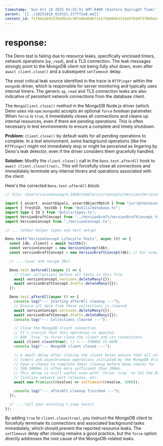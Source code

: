 ```yaml
---
timestamp: 'Sun Oct 19 2025 01:55:51 GMT-0400 (Eastern Daylight Time)'
parent: '[[../20251019_015551.377ff2a8.md]]'
content_id: f17842a69237b49b12c30fe06db0b71e1734b0de517e43f010737069a14f8b02
---
```


# response:

The Deno test is failing due to resource leaks, specifically unclosed timers, network operations (`op_read`), and a TLS connection. The leak messages strongly point to the MongoDB client not being fully shut down, even after `await client.close()` and a subsequent `setTimeout` delay.

The most critical leak source identified in the trace is `RTTPinger` within the `mongodb` driver, which is responsible for server monitoring and typically uses internal timers. The generic `op_read` and TLS connection leaks are also indicative of persistent network connections from the database client.

The `MongoClient.close()` method in the MongoDB Node.js driver (which Deno uses via `npm:mongodb`) accepts an optional `force` boolean parameter. When `force` is `true`, it immediately closes all connections and cleans up internal resources, even if there are pending operations. This is often necessary in test environments to ensure a complete and timely shutdown.

**Problem:** `client.close()` by default waits for all pending operations to complete. In a test environment, some background operations (like the `RTTPinger`) might not immediately stop or might be perceived as lingering by Deno's leak detector, even if the driver considers them gracefully handled.

**Solution:** Modify the `client.close()` call in the `Deno.test.afterAll` hook to `await client.close(true);`. This will forcefully close all connections and immediately terminate any internal timers and operations associated with the client.

Here's the corrected `Deno.test.afterAll` block:

```typescript
// file: /Users/vivienhuang/6.1040/nibble/src/concepts/Version/VersionConcept.test.ts

import { assert, assertEquals, assertObjectMatch } from "jsr:@std/assert";
import { freshID, testDb } from "@utils/database.ts";
import type { ID } from "@utils/types.ts";
import VersionDraftConcept from "../VersionDraft/VersionDraftConcept.ts"; // Needed to simulate syncs
import VersionConcept from "./VersionConcept.ts";

// ... (other helper types and test setup)

Deno.test("VersionConcept Lifecycle Tests", async (t) => {
  const [db, client] = await testDb();
  const versionConcept = new VersionConcept(db);
  const versionDraftConcept = new VersionDraftConcept(db); // For simulating syncs

  // ... (user and recipe IDs)

  Deno.test.beforeAll(async () => {
    // Clear collections before all tests in this file
    await versionConcept.versions.deleteMany({});
    await versionDraftConcept.drafts.deleteMany({});
  });

  Deno.test.afterAll(async () => {
    console.log("--- Starting afterAll cleanup ---");
    // Ensure all data from these collections is cleared
    await versionConcept.versions.deleteMany({});
    await versionDraftConcept.drafts.deleteMany({});
    console.log("--- Collections cleared ---");

    // Close the MongoDB client connection
    // It's crucial that this operation is awaited.
    // ADD `true` to force close the client and its connections.
    await client.close(true); // <--- CHANGE IS HERE
    console.log("--- MongoDB client closed ---");

    // A small delay after closing the client helps ensure that all internal
    // timers and asynchronous operations initiated by the MongoDB driver
    // have a chance to complete their cleanup before Deno checks for leaks.
    // 500-1000ms is often more sufficient than 200ms.
    // This delay is still useful even with `force: true` to let the OS
    // finalize network port releases, etc.
    await new Promise((resolve) => setTimeout(resolve, 1000));

    console.log("--- afterAll cleanup finished ---");
  });

  // ... (all your existing t.step tests)
});
```

By adding `true` to `client.close(true)`, you instruct the MongoDB client to forcefully terminate its connections and associated background tasks immediately, which should prevent the reported resource leaks. The `setTimeout` delay after closing remains a good practice, but the `force` option directly addresses the root cause of the MongoDB-related leaks.
